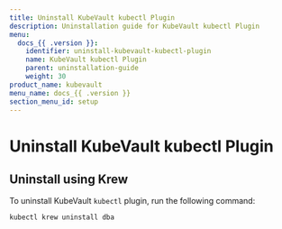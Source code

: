 ```yaml
---
title: Uninstall KubeVault kubectl Plugin
description: Uninstallation guide for KubeVault kubectl Plugin
menu:
  docs_{{ .version }}:
    identifier: uninstall-kubevault-kubectl-plugin
    name: KubeVault kubectl Plugin
    parent: uninstallation-guide
    weight: 30
product_name: kubevault
menu_name: docs_{{ .version }}
section_menu_id: setup
---
```


# Uninstall KubeVault kubectl Plugin

## Uninstall using Krew

To uninstall KubeVault `kubectl` plugin, run the following command:

```bash
kubectl krew uninstall dba
```
